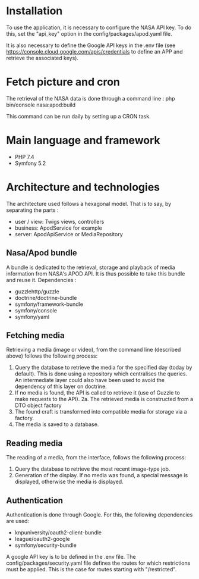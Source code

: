 # Installation

To use the application, it is necessary to configure the NASA API key. To do this, set the "api_key" option in the config/packages/apod.yaml file.

It is also necessary to define the Google API keys in the .env file (see https://console.cloud.google.com/apis/credentials to define an APP and retrieve the associated keys).

# Fetch picture and cron

The retrieval of the NASA data is done through a command line :
php bin/console nasa:apod:build

This command can be run daily by setting up a CRON task.

# Main language and framework

* PHP 7.4
* Symfony 5.2

# Architecture and technologies

The architecture used follows a hexagonal model. That is to say, by separating the parts :
- user / view: Twigs views, controllers
- business: ApodService for example
- server: ApodApiService or MediaRepository

## Nasa/Apod bundle
A bundle is dedicated to the retrieval, storage and playback of media information from NASA's APOD API.
It is thus possible to take this bundle and reuse it. 
Dependencies :
* guzzlehttp/guzzle
* doctrine/doctrine-bundle
* symfony/framework-bundle
* symfony/console
* symfony/yaml

## Fetching media

Retrieving a media (image or video), from the command line (described above) follows the following process:
1. Query the database to retrieve the media for the specified day (today by default). This is done using a repository which centralises the queries. An intermediate layer could also have been used to avoid the dependency of this layer on doctrine.
2. If no media is found, the API is called to retrieve it (use of Guzzle to make requests to the API).
2a. The retrieved media is constructed from a DTO object factory
3. The found craft is transformed into compatible media for storage via a factory.
4. The media is saved to a database.

## Reading media

The reading of a media, from the interface, follows the following process:
1. Query the database to retrieve the most recent image-type job.
2. Generation of the display. If no media was found, a special message is displayed, otherwise the media is displayed.

## Authentication
Authentication is done through Google.
For this, the following dependencies are used:
* knpuniversity/oauth2-client-bundle
* league/oauth2-google
* symfony/security-bundle

A google API key is to be defined in the .env file.
The config/packages/security.yaml file defines the routes for which restrictions must be applied. This is the case for routes starting with "/restricted".



